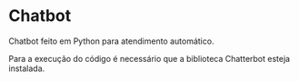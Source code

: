 # Chatbot
Chatbot feito em Python para atendimento automático.

Para a execução do código é necessário que a biblioteca Chatterbot esteja instalada.
